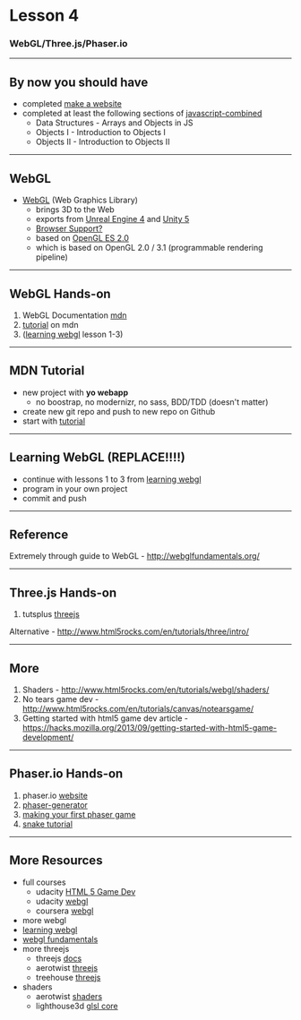 # Lesson 4
### WebGL/Three.js/Phaser.io

---

## By now you should have
- completed [make a website](https://www.codecademy.com/skills/make-a-website)
- completed at least the following sections of [javascript-combined](https://www.codecademy.com/en/tracks/javascript-combined)
  - Data Structures - Arrays and Objects in JS
  - Objects I - Introduction to Objects I
  - Objects II - Introduction to Objects II

---

## WebGL

- [WebGL](https://developer.mozilla.org/en-US/docs/Web/API/WebGL_API) (Web Graphics Library)
  - brings 3D to the Web
  - exports from [Unreal Engine 4](https://blog.mozilla.org/blog/2015/02/24/unreal-engine-4-7-binary-release-includes-html5-export-3/) and [Unity 5](https://blog.mozilla.org/blog/2015/03/03/unity-5-ships-and-brings-one-click-webgl-export-to-legions-of-game-developers/)
  - [Browser Support?](https://get.webgl.org/)
  - based on [OpenGL ES 2.0](https://en.wikipedia.org/wiki/OpenGL_ES#OpenGL_ES_2.0)
  - which is based on OpenGL 2.0 / 3.1 (programmable rendering pipeline)

---

## WebGL Hands-on

1. WebGL Documentation [mdn](https://developer.mozilla.org/en-US/docs/Web/API/WebGL_API)
2. [tutorial](https://developer.mozilla.org/en-US/docs/Web/API/WebGL_API/Tutorial) on mdn
3. ([learning webgl](http://learningwebgl.com/blog/?page_id=1217) lesson 1-3)

---

## MDN Tutorial

- new project with **yo webapp**
  - no boostrap, no modernizr, no sass, BDD/TDD (doesn't matter)
- create new git repo and push to new repo on Github
- start with [tutorial](https://developer.mozilla.org/en-US/docs/Web/API/WebGL_API/Tutorial)

---

## Learning WebGL (REPLACE!!!!)
- continue with lessons 1 to 3 from [learning webgl](http://learningwebgl.com/blog/?page_id=1217)
- program in your own project
- commit and push

---

## Reference

Extremely through guide to WebGL - http://webglfundamentals.org/

---

## Three.js Hands-on

1. tutsplus [threejs](http://code.tutsplus.com/tutorials/webgl-with-threejs-basics--net-35688)

Alternative - http://www.html5rocks.com/en/tutorials/three/intro/

---

## More

1. Shaders - http://www.html5rocks.com/en/tutorials/webgl/shaders/
2. No tears game dev - http://www.html5rocks.com/en/tutorials/canvas/notearsgame/
3. Getting started with html5 game dev article - https://hacks.mozilla.org/2013/09/getting-started-with-html5-game-development/

---

## Phaser.io Hands-on

1. phaser.io [website](http://phaser.io/learn)
2. [phaser-generator](https://github.com/julien/generator-phaser)
3. [making your first phaser game](http://phaser.io/tutorials/making-your-first-phaser-game)
3. [snake tutorial](http://tutorialzine.com/2015/06/making-your-first-html5-game-with-phaser/)

---

## More Resources
- full courses
  - udacity [HTML 5 Game Dev](https://de.udacity.com/course/html5-game-development--cs255/)
  - udacity [webgl](https://www.udacity.com/course/interactive-3d-graphics--cs291)
  - coursera [webgl](https://www.coursera.org/course/webgl)
- more webgl
 - [learning webgl](http://learningwebgl.com/blog/?page_id=1217)
 - [webgl fundamentals](http://webglfundamentals.org/)
- more threejs
  - threejs [docs](http://threejs.org/docs/#Manual/Introduction/Creating_a_scene)
  - aerotwist [threejs](https://aerotwist.com/tutorials/getting-started-with-three-js/)
  - treehouse [threejs](http://blog.teamtreehouse.com/the-beginners-guide-to-three-js)
- shaders
  - aerotwist [shaders](https://aerotwist.com/tutorials/an-introduction-to-shaders-part-1/)
  - lighthouse3d [glsl core](http://www.lighthouse3d.com/tutorials/glsl-tutorial/glsl-core-tutorial-index/)
